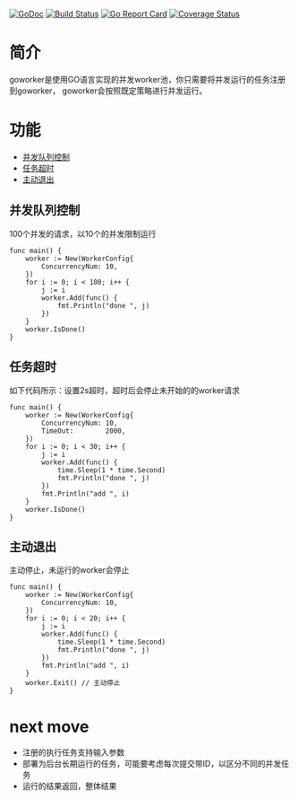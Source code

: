 [![GoDoc](https://godoc.org/github.com/jiangz222/goworker?status.svg)](https://godoc.org/github.com/jiangz222/goworker)
[![Build Status](https://travis-ci.org/jiangz222/goworker.svg?branch=master)](https://travis-ci.org/jiangz222/goworker)
[![Go Report Card](https://goreportcard.com/badge/github.com/jiangz222/goworker)](https://goreportcard.com/report/github.com/jiangz222/goworker)
[![Coverage Status](https://coveralls.io/repos/github/jiangz222/goworker/badge.svg?branch=master)](https://coveralls.io/github/jiangz222/goworker?branch=master)

# 简介
goworker是使用GO语言实现的并发worker池，你只需要将并发运行的任务注册到goworker，
goworker会按照既定策略进行并发运行。

# 功能
- [并发队列控制](#并发队列控制)
- [任务超时](#任务超时)
- [主动退出](#主动退出)

## <span id="并发队列控制">并发队列控制</span>
100个并发的请求，以10个的并发限制运行
```
func main() {
	worker := New(WorkerConfig{
		ConcurrencyNum: 10,
	})
	for i := 0; i < 100; i++ {
		j := i
		worker.Add(func() {
			fmt.Println("done ", j)
		})
	}
	worker.IsDone()
}
```

## <span id="任务超时">任务超时</span>
如下代码所示：设置2s超时，超时后会停止未开始的的worker请求
```
func main() {
	worker := New(WorkerConfig{
		ConcurrencyNum: 10,
		TimeOut:        2000,
	})
	for i := 0; i < 30; i++ {
		j := i
		worker.Add(func() {
			time.Sleep(1 * time.Second)
			fmt.Println("done ", j)
		})
		fmt.Println("add ", i)
	}
	worker.IsDone()
}
```
## <span id="主动退出">主动退出</span>
主动停止，未运行的worker会停止
```
func main() {
	worker := New(WorkerConfig{
		ConcurrencyNum: 10,
	})
	for i := 0; i < 20; i++ {
		j := i
		worker.Add(func() {
			time.Sleep(1 * time.Second)
			fmt.Println("done ", j)
		})
		fmt.Println("add ", i)
	}
	worker.Exit() // 主动停止
}
```

# next move
- 注册的执行任务支持输入参数
- 部署为后台长期运行的任务，可能要考虑每次提交带ID，以区分不同的并发任务
- 运行的结果返回，整体结果
